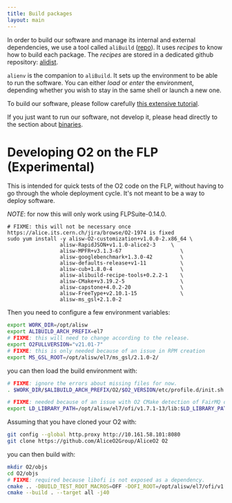 ```yaml
---
title: Build packages
layout: main
---
```


In order to build our software and manage its internal and external dependencies, we use a tool called `aliBuild` ([repo](https://github.com/alisw/alibuild)). It uses _recipes_ to know how to build each package. The _recipes_ are stored in a dedicated github repository: [alidist](https://github.com/alisw/alidist).

`alienv` is the companion to `aliBuild`. It sets up the environment to be able to run the software. You can either _load_ or _enter_ the environment, depending whether you wish to stay in the same shell or launch a new one. 

To build our software, please follow carefully [this extensive tutorial](https://alice-doc.github.io/alice-analysis-tutorial/building/).

If you just want to run our software, not develop it, please head directly to the section about [binaries](binaries.markdown).

# Developing O2 on the FLP  (Experimental)

This is intended for quick tests of the O2 code on the FLP, without having to go through the whole deployment cycle. It's not meant to be a way to deploy software.

*NOTE*: for now this will only work using FLPSuite-0.14.0.

```
# FIXME: this will not be necessary once https://alice.its.cern.ch/jira/browse/O2-1974 is fixed
sudo yum install -y alisw-O2-customization+v1.0.0-2.x86_64 \
                 alisw-RapidJSON+v1.1.0-alice2-3     \
                 alisw-MPFR+v3.1.3-67                   \
                 alisw-googlebenchmark+1.3.0-42         \
                 alisw-defaults-release+v1-11           \
                 alisw-cub+1.8.0-4                      \
                 alisw-alibuild-recipe-tools+0.2.2-1    \
                 alisw-CMake+v3.19.2-5                  \
                 alisw-capstone+4.0.2-20                \
                 alisw-FreeType+v2.10.1-15              \
                 alisw-ms_gsl+2.1.0-2
```

Then you need to configure a few environment variables:

```bash
export WORK_DIR=/opt/alisw
export ALIBUILD_ARCH_PREFIX=el7
# FIXME: this will need to change according to the release.
export O2FULLVERSION="v21.01-7"
# FIXME: this is only needed because of an issue in RPM creation
export MS_GSL_ROOT=/opt/alisw/el7/ms_gsl/2.1.0-2/
```

you can then load the build environment with:


```bash
# FIXME: ignore the errors about missing files for now.
. $WORK_DIR/$ALIBUILD_ARCH_PREFIX/O2/$O2_VERSION/etc/profile.d/init.sh

# FIXME: needed because of an issue with O2 CMake detection of FairMQ deps
export LD_LIBRARY_PATH=/opt/alisw/el7/ofi/v1.7.1-13/lib:$LD_LIBRARY_PATH
```

Assuming that you have cloned your O2 with:

```bash
git config --global http.proxy http://10.161.58.101:8080
git clone https://github.com/AliceO2Group/AliceO2 O2
```

you can then build with:

```bash
mkdir O2/objs
cd O2/objs
# FIXME: required because libofi is not exposed as a dependency.
cmake .. -DBUILD_TEST_ROOT_MACROS=OFF -DOFI_ROOT=/opt/alisw/el7/ofi/v1.7.1-13 -DCMAKE_EXE_LINKER_FLAGS="-Wl,--unresolved-symbols=ignore-all"
cmake --build . --target all -j40
```
